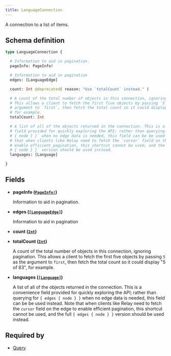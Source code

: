 ```yaml
---
title: LanguageConnection
---
```


A connection to a list of items.

## Schema definition
```graphql
type LanguageConnection {

  # Information to aid in pagination.
  pageInfo: PageInfo!

  # Information to aid in pagination
  edges: [LanguageEdge]

  count: Int @deprecated( reason: "Use `totalCount` instead." )

  # A count of the total number of objects in this connection, ignoring pagination.
  # This allows a client to fetch the first five objects by passing `5` as the
  # argument to `first`, then fetch the total count so it could display "5 of 83",
  # for example.
  totalCount: Int

  # A list of all of the objects returned in the connection. This is a convenience
  # field provided for quickly exploring the API; rather than querying for `{ edges
  # { node } }` when no edge data is needed, this field can be be used instead. Note
  # that when clients like Relay need to fetch the `cursor` field on the edge to
  # enable efficient pagination, this shortcut cannot be used, and the full `{ edges
  # { node } }` version should be used instead.
  languages: [Language]

}
```

## Fields

* **pageInfo ([`PageInfo!`](graphql/schema/pageinfo.md))**

  Information to aid in pagination.

* **edges ([`[LanguageEdge]`](graphql/schema/languageedge.md))**

  Information to aid in pagination

* **count ([`Int`](graphql/schema/int.md))**


* **totalCount ([`Int`](graphql/schema/int.md))**

  A count of the total number of objects in this connection, ignoring pagination. This allows a client to fetch the first five objects by passing `5` as the argument to `first`, then fetch the total count so it could display "5 of 83", for example.

* **languages ([`[Language]`](graphql/schema/language.md))**

  A list of all of the objects returned in the connection. This is a convenience field provided for quickly exploring the API; rather than querying for `{ edges { node } }` when no edge data is needed, this field can be be used instead. Note that when clients like Relay need to fetch the `cursor` field on the edge to enable efficient pagination, this shortcut cannot be used, and the full `{ edges { node } }` version should be used instead.


## Required by
* [Query](graphql/schema/query.md)
